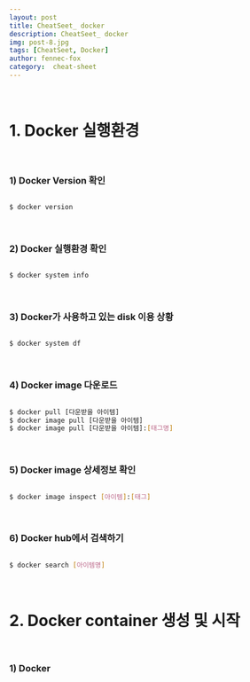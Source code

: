 ```yaml
---
layout: post
title: CheatSeet_ docker
description: CheatSeet_ docker 
img: post-8.jpg
tags: [CheatSeet, Docker]
author: fennec-fox
category:  cheat-sheet
---
```


<br>

# 1. Docker 실행환경

<br>

### 1) Docker Version 확인

```bash

$ docker version

```

<br>

### 2) Docker 실행환경 확인

```bash

$ docker system info

```

<br>

### 3) Docker가 사용하고 있는 disk 이용 상황

```bash

$ docker system df

```

<br>

### 4) Docker image 다운로드

```bash

$ docker pull [다운받을 아이템]
$ docker image pull [다운받을 아이템]
$ docker image pull [다운받을 아이템]:[태그명]

```

<br>

### 5) Docker image 상세정보 확인

```bash

$ docker image inspect [아이템]:[태그]

```

<br>

### 6) Docker hub에서 검색하기

```bash

$ docker search [아이템명]

```

<br>

# 2. Docker container 생성 및 시작

<br>

### 1) Docker 





